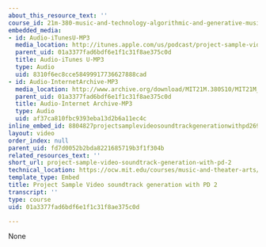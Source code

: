 ```yaml
---
about_this_resource_text: ''
course_id: 21m-380-music-and-technology-algorithmic-and-generative-music-spring-2010
embedded_media:
- id: Audio-iTunesU-MP3
  media_location: http://itunes.apple.com/us/podcast/project-sample-video-soundtrack/id439700566?i=94265773
  parent_uid: 01a3377fad6bdf6e1f1c31f8ae375c0d
  title: Audio-iTunes U-MP3
  type: Audio
  uid: 8310f6ec8cce58499917736627888cad
- id: Audio-InternetArchive-MP3
  media_location: http://www.archive.org/download/MIT21M.380S10/MIT21M_380S10proj_a2.mp3
  parent_uid: 01a3377fad6bdf6e1f1c31f8ae375c0d
  title: Audio-Internet Archive-MP3
  type: Audio
  uid: af37ca810fbc9393eba13d2b6a11ec4c
inline_embed_id: 8804827projectsamplevideosoundtrackgenerationwithpd269216281
layout: video
order_index: null
parent_uid: fd7d0052b2bda8221685719b3f1f304b
related_resources_text: ''
short_url: project-sample-video-soundtrack-generation-with-pd-2
technical_location: https://ocw.mit.edu/courses/music-and-theater-arts/21m-380-music-and-technology-algorithmic-and-generative-music-spring-2010/assignments-and-projects/video-soundtrack/project-sample-video-soundtrack-generation-with-pd-2
template_type: Embed
title: Project Sample Video soundtrack generation with PD 2
transcript: ''
type: course
uid: 01a3377fad6bdf6e1f1c31f8ae375c0d

---
```

None